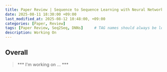 ```yaml
---
title: Paper Review | Sequence to Sequence Learning with Neural Networks
date: 2025-08-11 18:30:00 +09:00
last_modified_at: 2025-08-12 10:48:00, +09:00
categories: [Paper, Review]
tags: [Paper Review, Seq2Seq, DNNs]     # TAG names should always be lowercase
description: Working On
---
```


## Overall

> *** I'm working on ... ***